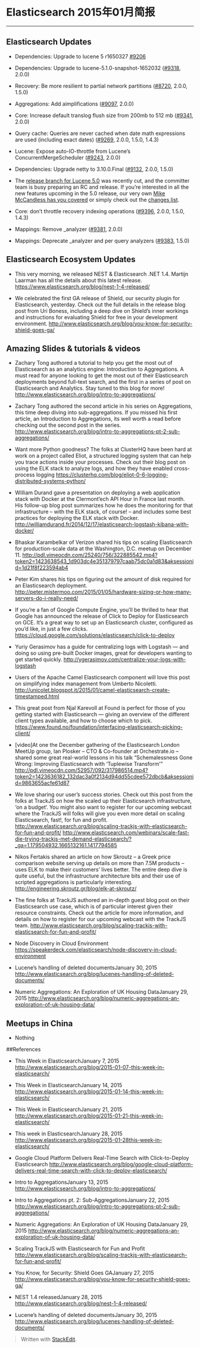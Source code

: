 # Elasticsearch 2015年01月简报

---

## Elasticsearch Updates
*	Dependencies: Upgrade to lucene 5 r1650327 [#9206](https://github.com/elasticsearch/elasticsearch/pull/9206)
*	Dependencies: Upgrade to lucene-5.1.0-snapshot-1652032 ([#9318](https://github.com/elasticsearch/elasticsearch/pull/9318), 2.0.0)
*	Recovery: Be more resilient to partial network partitions ([#8720](https://github.com/elasticsearch/elasticsearch/pull/8720), 2.0.0, 1.5.0)
*	Aggregations: Add aimplifications ([#9097](https://github.com/elasticsearch/elasticsearch/pull/9097), 2.0.0)
*	Core: Increase default translog flush size from 200mb to 512 mb ([#9341](https://github.com/elasticsearch/elasticsearch/pull/9341), 2.0.0)
*	Query cache: Queries are never cached when date math expressions are used (including exact dates) ([#9269](https://github.com/elasticsearch/elasticsearch/pull/9269), 2.0.0, 1.5.0, 1.4.3)
*	Lucene: Expose auto-IO-throttle from Lucene’s ConcurrentMergeScheduler ([#9243](https://github.com/elasticsearch/elasticsearch/pull/9243), 2.0.0)
*	Dependencies: Upgrade netty to 3.10.0.Final ([#9132](https://github.com/elasticsearch/elasticsearch/pull/9132), 2.0.0, 1.5.0)
*	The [release branch for Lucene 5.0](https://svn.apache.org/repos/asf/lucene/dev/branches/lucene_solr_5_0/) was recently cut, and the committer team is busy preparing an RC and release. If you’re interested in all the new features upcoming in the 5.0 release, our very own [Mike McCandless has you covered](http://blog.mikemccandless.com/2014/11/apache-lucene-500-is-coming.html) or simply check out the [changes list](https://svn.apache.org/repos/asf/lucene/dev/branches/lucene_solr_5_0/lucene/CHANGES.txt).

*	Core: don’t throttle recovery indexing operations ([#9396](https://github.com/elasticsearch/elasticsearch/pull/9396), 2.0.0, 1.5.0, 1.4.3)

*	Mappings: Remove _analyzer ([#9381](https://github.com/elasticsearch/elasticsearch/pull/9381), 2.0.0)

*	Mappings: Deprecate _analyzer and per query analyzers ([#9383](https://github.com/elasticsearch/elasticsearch/pull/9383), 1.5.0)


## Elasticsearch Ecosystem Updates
*	This very morning, we released NEST & Elasticsearch .NET 1.4. Martijn Laarman has all the details about this latest release.
https://www.elasticsearch.org/blog/nest-1-4-released/

*	We celebrated the first GA release of Shield, our security plugin for Elasticsearch, yesterday. Check out the full details in the release blog post from Uri Boness, including a deep dive on Shield’s inner workings and instructions for evaluating Shield for free in your development environment.
http://www.elasticsearch.org/blog/you-know-for-security-shield-goes-ga/


## Amazing Slides & tutorials & videos
*	Zachary Tong authored a tutorial to help you get the most out of Elasticsearch as an analytics engine: Introduction to Aggregations. A must read for anyone looking to get the most out of their Elasticsearch deployments beyond full-text search, and the first in a series of post on Elasticsearch and Analytics. Stay tuned to this blog for more!
http://www.elasticsearch.org/blog/intro-to-aggregations/

*	Zachary Tong authored the second article in his series on Aggregations, this time deep diving into sub-aggregations. If you missed his first article, an Introduction to Aggregations, its well worth a read before checking out the second post in the series.
http://www.elasticsearch.org/blog/intro-to-aggregations-pt-2-sub-aggregations/

*	Want more Python goodness? The folks at ClusterHQ have been hard at work on a project called Eliot, a structured logging system that can help you trace actions inside your processes. Check out their blog post on using the ELK stack to analyze logs, and how they have enabled cross-process logging
https://clusterhq.com/blog/eliot-0-6-logging-distributed-systems-python/

*	William Durand gave a presentation on deploying a web application stack with Docker at the Clermont’ech API Hour in France last month. His follow-up blog post summarizes how he does the monitoring for that infrastructure – with the ELK stack, of course! – and includes some best practices for deploying the ELK stack with Docker.
http://williamdurand.fr/2014/12/17/elasticsearch-logstash-kibana-with-docker/

*	Bhaskar Karambelkar of Verizon shared his tips on scaling Elasticsearch for production-scale data at the Washington, D.C. meetup on December 11.
http://pdl.vimeocdn.com/25240/756/322885542.mp4?token2=1423638543_1d903dc4e351379797caab75dc0a1d83&aksessionid=1d21f8f223594ab4

*	Peter Kim shares his tips on figuring out the amount of disk required for an Elasticsearch deployment.
http://peter.mistermoo.com/2015/01/05/hardware-sizing-or-how-many-servers-do-i-really-need/

*	If you’re a fan of Google Compute Engine, you’ll be thrilled to hear that Google has announced the release of Click to Deploy for Elasticsearch on GCE. It’s a great way to set up an Elasticsearch cluster, configured as you’d like, in just a few clicks.
https://cloud.google.com/solutions/elasticsearch/click-to-deploy

*	Yuriy Gerasimov has a guide for centralizing logs with Logstash — and doing so using pre-built Docker images, great for developers wanting to get started quickly.
http://ygerasimov.com/centralize-your-logs-with-logstash

*	Users of the Apache Camel Elasticsearch component will love this post on simplifying index management from Umberto Nicoletti.
http://unicolet.blogspot.it/2015/01/camel-elasticsearch-create-timestamped.html

*	This great post from Njal Karevoll at Found is perfect for those of you getting started with Elasticsearch — giving an overview of the different client types available, and how to choose which to pick.
https://www.found.no/foundation/interfacing-elasticsearch-picking-client/

*	[video]At one the December gathering of the Elasticsearch London MeetUp group, Ian Plosker – CTO & Co-founder at Orchestrate.io – shared some great real-world lessons in his talk “Schemalessness Gone Wrong: Improving Elasticsearch with ‘Tuplewise Transform’”
http://pdl.vimeocdn.com/52957/092/317986514.mp4?token2=1423636182_132dac3a0f2134d94dd55cdee572dbcb&aksessionid=9863655acfe61d87

*	We love sharing our user’s success stories. Check out this post from the folks at TrackJS on how the scaled up their Elasticsearch infrastructure, ‘on a budget‘. You might also want to register for our upcoming webcast where the TrackJS will folks will give you even more detail on scaling Elasticsearch, fast!, for fun and profit.
http://www.elasticsearch.org/blog/scaling-trackjs-with-elasticsearch-for-fun-and-profit/
http://www.elasticsearch.com/webinars/scale-fast-die-trying-trackjs-met-demand-elasticsearch/?_ga=1.179504932.1665132161.1417794585

*	Nikos Fertakis shared an article on how Skroutz – a Greek price comparison website serving up details on more than 7.5M products – uses ELK to make their customers’ lives better. The entire deep dive is quite useful, but the infrastructure architecture bits and their use of scripted aggregations is particularly interesting.
http://engineering.skroutz.gr/blog/elk-at-skroutz/

*	The fine folks at TrackJS authored an in-depth guest blog post on their Elasticsearch use case, which is of particular interest given their resource constraints. Check out the article for more information, and details on how to register for our upcoming webcast with the TrackJS team.
http://www.elasticsearch.org/blog/scaling-trackjs-with-elasticsearch-for-fun-and-profit/

*	Node Discovery in Cloud Environment
https://speakerdeck.com/elasticsearch/node-discovery-in-cloud-environment

*	Lucene’s handling of deleted documentsJanuary 30, 2015
http://www.elasticsearch.org/blog/lucenes-handling-of-deleted-documents/

*	Numeric Aggregations: An Exploration of UK Housing DataJanuary 29, 2015
http://www.elasticsearch.org/blog/numeric-aggregations-an-exploration-of-uk-housing-data/


## Meetups in China
*	Nothing


##References
*	This Week in ElasticsearchJanuary 7, 2015
http://www.elasticsearch.org/blog/2015-01-07-this-week-in-elasticsearch/

*	This Week in ElasticsearchJanuary 14, 2015
http://www.elasticsearch.org/blog/2015-01-14-this-week-in-elasticsearch/

*	This Week in ElasticsearchJanuary 21, 2015
http://www.elasticsearch.org/blog/2015-01-21-this-week-in-elasticsearch/

*	This week in ElasticsearchJanuary 28, 2015
http://www.elasticsearch.org/blog/2015-01-28this-week-in-elasticsearch/

*	Google Cloud Platform Delivers Real-Time Search with Click-to-Deploy Elasticsearch
http://www.elasticsearch.org/blog/google-cloud-platform-delivers-real-time-search-with-click-to-deploy-elasticsearch/

*	Intro to AggregationsJanuary 13, 2015
http://www.elasticsearch.org/blog/intro-to-aggregations/

*	Intro to Aggregations pt. 2: Sub-AggregationsJanuary 22, 2015
http://www.elasticsearch.org/blog/intro-to-aggregations-pt-2-sub-aggregations/

*	Numeric Aggregations: An Exploration of UK Housing DataJanuary 29, 2015
http://www.elasticsearch.org/blog/numeric-aggregations-an-exploration-of-uk-housing-data/

*	Scaling TrackJS with Elasticsearch for Fun and Profit
http://www.elasticsearch.org/blog/scaling-trackjs-with-elasticsearch-for-fun-and-profit/

*	You Know, for Security: Shield Goes GAJanuary 27, 2015
http://www.elasticsearch.org/blog/you-know-for-security-shield-goes-ga/

*	NEST 1.4 releasedJanuary 28, 2015
http://www.elasticsearch.org/blog/nest-1-4-released/

*	Lucene’s handling of deleted documentsJanuary 30, 2015
http://www.elasticsearch.org/blog/lucenes-handling-of-deleted-documents/


> Written with [StackEdit](https://stackedit.io/).
